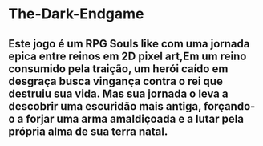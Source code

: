 # The-Dark-Endgame
## Este jogo é um RPG Souls like com uma jornada epica entre reinos em 2D pixel art,Em um reino consumido pela traição, um herói caído em desgraça busca vingança contra o rei que destruiu sua vida. Mas sua jornada o leva a descobrir uma escuridão mais antiga, forçando-o a forjar uma arma amaldiçoada e a lutar pela própria alma de sua terra natal.
